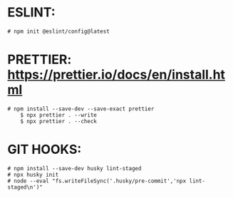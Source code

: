 # ESLINT:
    # npm init @eslint/config@latest

# PRETTIER: https://prettier.io/docs/en/install.html
    # npm install --save-dev --save-exact prettier
        $ npx prettier . --write
        $ npx prettier . --check

# GIT HOOKS:
    # npm install --save-dev husky lint-staged
    # npx husky init
    # node --eval "fs.writeFileSync('.husky/pre-commit','npx lint-staged\n')"
